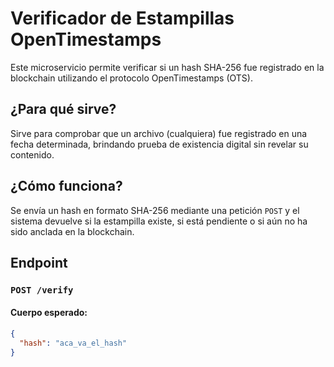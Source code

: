 # Verificador de Estampillas OpenTimestamps

Este microservicio permite verificar si un hash SHA-256 fue registrado en la blockchain utilizando el protocolo OpenTimestamps (OTS).

## ¿Para qué sirve?

Sirve para comprobar que un archivo (cualquiera) fue registrado en una fecha determinada, brindando prueba de existencia digital sin revelar su contenido.

## ¿Cómo funciona?

Se envía un hash en formato SHA-256 mediante una petición `POST` y el sistema devuelve si la estampilla existe, si está pendiente o si aún no ha sido anclada en la blockchain.

## Endpoint

### `POST /verify`

#### Cuerpo esperado:
```json
{
  "hash": "aca_va_el_hash"
}
